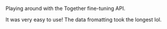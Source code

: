 Playing around with the Together fine-tuning API. 

It was very easy to use! The data fromatting took the longest lol. 
